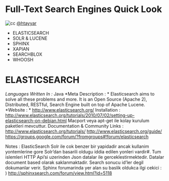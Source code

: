 
Full-Text Search Engines Quick Look
======================
![cc](http://i.creativecommons.org/l/by-nc/3.0/88x31.png) 
[@htayyar](http://twitter.com/htayyar)



 - ELASTICSEARCH
 - SOLR & LUCENE
 - SPHINX
 - XAPIAN
 - SEARCHBLOX
 - WHOOSH

ELASTICSEARCH
============
*Languages Written In :* 
Java
*Meta Description : *
Elasticsearch aims to solve all these problems and more. It is an Open Source (Apache 2), Distributed, RESTful, Search Engine built on top of Apache Lucene.
*Website : *
http://www.elasticsearch.org/
Installation : http://www.elasticsearch.org/tutorials/2010/07/02/setting-up-elasticsearch-on-debian.html 
Macport veya apt-get ile kolay kurulum paketleri mevcuttur.
Documentation & Community Links :  
http://www.elasticsearch.org/tutorials/
http://www.elasticsearch.org/guide/ 
https://groups.google.com/forum/?fromgroups#!forum/elasticsearch 

Notes : ElasticSearch Solr ile cok benzer bir yapidadir ancak kullanim yontemlerine gore Solr’dan basarili oldugu iddia edilen yonleri vardir#. Tum islemleri HTTP Api’si uzerinden Json datalar ile gerceklestirmektedir. Datalar document based olarak saklanmaktadir. Search sonucu  id’ler degil dokumanlar verir.
Sphinx forumarinda yer alan su baslik oldukca ilgi cekici : ) http://sphinxsearch.com/forum/view.html?id=5118 

